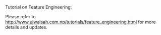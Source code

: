 Tutorial on Feature Engineering:

Please refer to http://www.ujwalsah.com.np/tutorials/feature_engineering.html for more details and updates.